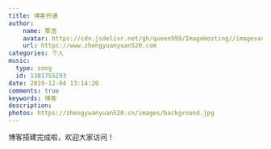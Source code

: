 ```yaml
---
title: 博客开通
author:
	name: 覃浩
	avatar: https://cdn.jsdelivr.net/gh/queen999/ImageHosting//imagesavatar.jpg
	url: https://www.zhengyuanyuan520.com
categories: 个人
music:
  type: song  
  id: 1381755293
date: 2019-12-04 13:14:20
comments: true
keywords: 博客
description: 
photos: https://zhengyuanyuan520.cn/images/background.jpg
---
```

博客搭建完成啦，欢迎大家访问！